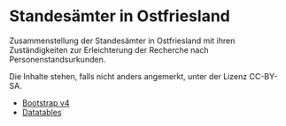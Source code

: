 # Standesämter in Ostfriesland

Zusammenstellung der Standesämter in Ostfriesland mit ihren Zuständigkeiten zur Erleichterung der Recherche nach Personenstandsurkunden.

Die Inhalte stehen, falls nicht anders angemerkt, unter der Lizenz CC-BY-SA.



- [Bootstrap v4](https://getbootstrap.com/)
- [Datatables](https://datatables.net/)

